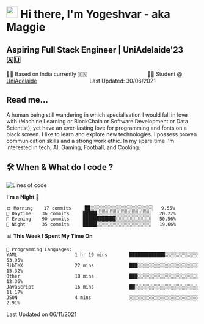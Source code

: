 <h1><img src="https://emojis.slackmojis.com/emojis/images/1531849430/4246/blob-sunglasses.gif?1531849430" width="30"/> Hi there, I'm Yogeshvar - aka Maggie</h1>

## Aspiring Full Stack Engineer | UniAdelaide'23 🇦🇺  
🏂🏻  Based on India currently 🇮🇳 &nbsp;&nbsp;&nbsp;&nbsp;&nbsp;&nbsp;&nbsp;&nbsp;&nbsp;&nbsp;&nbsp;&nbsp;&nbsp;&nbsp;&nbsp;&nbsp;&nbsp;&nbsp;&nbsp;&nbsp;&nbsp;&nbsp;&nbsp;&nbsp;&nbsp;&nbsp;&nbsp;&nbsp;&nbsp;&nbsp;&nbsp;&nbsp;&nbsp;&nbsp;&nbsp;&nbsp;&nbsp;&nbsp;&nbsp;👨‍💻 Student @ [UniAdelaide](https://www.adelaide.edu.au)   &nbsp;&nbsp;&nbsp;&nbsp;&nbsp;&nbsp;&nbsp;&nbsp;&nbsp;&nbsp;&nbsp;&nbsp;&nbsp;&nbsp;&nbsp;&nbsp;&nbsp;&nbsp;&nbsp;&nbsp;&nbsp;&nbsp;&nbsp;&nbsp;&nbsp;&nbsp;&nbsp;&nbsp;&nbsp;&nbsp;&nbsp;&nbsp; &nbsp;Last Updated: 30/06/2021

## Read me...

A human being still wandering in which specialisation I would fall in love with (Machine Learning or BlockChain or Software Development or Data Scientist), yet have an ever-lasting love for programming and fonts on a black screen. I like to learn and explore new technologies. I possess proven communication skills and a strong work ethic. In my spare time I'm interested in tech, AI, Gaming, Football, and Cooking.

## 🛠 When & What do I code ?  

<!--START_SECTION:waka-->
![Lines of code](https://img.shields.io/badge/From%20Hello%20World%20I%27ve%20Written-105430%20lines%20of%20code-blue)

**I'm a Night 🦉** 

```text
🌞 Morning    17 commits     ██░░░░░░░░░░░░░░░░░░░░░░░   9.55% 
🌆 Daytime    36 commits     █████░░░░░░░░░░░░░░░░░░░░   20.22% 
🌃 Evening    90 commits     ████████████░░░░░░░░░░░░░   50.56% 
🌙 Night      35 commits     █████░░░░░░░░░░░░░░░░░░░░   19.66%

```


📊 **This Week I Spent My Time On** 

```text
💬 Programming Languages: 
YAML                     1 hr 19 mins        █████████████░░░░░░░░░░░░   53.95% 
BibTeX                   22 mins             ███░░░░░░░░░░░░░░░░░░░░░░   15.32% 
Other                    18 mins             ███░░░░░░░░░░░░░░░░░░░░░░   12.36% 
JavaScript               16 mins             ██░░░░░░░░░░░░░░░░░░░░░░░   11.17% 
JSON                     4 mins              ░░░░░░░░░░░░░░░░░░░░░░░░░   2.91%

```


 Last Updated on 06/11/2021
<!--END_SECTION:waka-->
